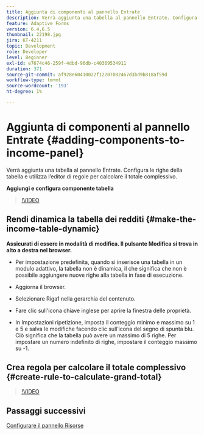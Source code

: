 ```yaml
---
title: Aggiunta di componenti al pannello Entrate
description: Verrà aggiunta una tabella al pannello Entrate. Configura le righe della tabella e utilizza l’editor di regole per calcolare il totale complessivo.
feature: Adaptive Forms
version: 6.4,6.5
thumbnail: 22198.jpg
jira: KT-4211
topic: Development
role: Developer
level: Beginner
exl-id: e7674c46-259f-4dbd-96db-c40369534911
duration: 371
source-git-commit: af928e60410022f12207082467d3bd9b818af59d
workflow-type: tm+mt
source-wordcount: '193'
ht-degree: 1%

---
```


# Aggiunta di componenti al pannello Entrate {#adding-components-to-income-panel}

Verrà aggiunta una tabella al pannello Entrate. Configura le righe della tabella e utilizza l’editor di regole per calcolare il totale complessivo.

**Aggiungi e configura componente tabella**

>[!VIDEO](https://video.tv.adobe.com/v/22198?quality=12&learn=on)



## Rendi dinamica la tabella dei redditi {#make-the-income-table-dynamic}

**Assicurati di essere in modalità di modifica. Il pulsante Modifica si trova in alto a destra nel browser.**

* Per impostazione predefinita, quando si inserisce una tabella in un modulo adattivo, la tabella non è dinamica, il che significa che non è possibile aggiungere nuove righe alla tabella in fase di esecuzione.

* Aggiorna il browser.

* Selezionare Riga1 nella gerarchia del contenuto.

* Fare clic sull&#39;icona chiave inglese per aprire la finestra delle proprietà.

* In Impostazioni ripetizione, imposta il conteggio minimo e massimo su 1 e 5 e salva le modifiche facendo clic sull’icona del segno di spunta blu. Ciò significa che la tabella può avere un massimo di 5 righe. Per impostare un numero indefinito di righe, impostare il conteggio massimo su -1.

## Crea regola per calcolare il totale complessivo {#create-rule-to-calculate-grand-total}


>[!VIDEO](https://video.tv.adobe.com/v/22197?quality=12&learn=on)

## Passaggi successivi

[Configurare il pannello Risorse](./configuring-assets-panel.md)
